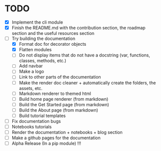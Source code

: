 # TODO
- [X] Implement the cli module
- [X] Finish the README.md with the contribution section, the roadmap section and the useful resources section
- [ ] Try building the documentation
  - [X] Format doc for decorator objects
  - [X] Flatten modules
  - [ ] Do not display items that do not have a docstring (var, functions, classes, methods, etc.)
  - [ ] Add navbar
  - [ ] Make a logo
  - [ ] Link to other parts of the documentation
  - [ ] Make the render doc cleaner + automatically create the folders, the assets, etc.
  - [ ] Markdown renderer to themed html
  - [ ] Build home page renderer (from markdown)
  - [ ] Build the Get Started page (from markdown)
  - [ ] Build the About page (from markdown)
  - [ ] Build tutorial templates
- [ ] Fix documentation bugs
- [ ] Notebooks tutorials
- [ ] Render the documentation + notebooks + blog section
- [ ] Make a github pages for the documentation
- [ ] Alpha Release (In a pip module) !!!